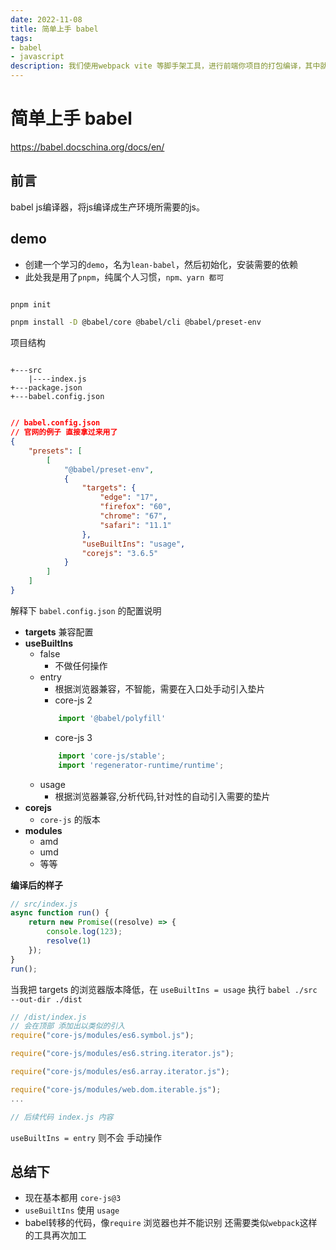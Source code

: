 ```yaml
---
date: 2022-11-08
title: 简单上手 babel
tags:
- babel
- javascript
description: 我们使用webpack vite 等脚手架工具，进行前端你项目的打包编译，其中就离不开 babel。
---
```


# 简单上手 babel

https://babel.docschina.org/docs/en/

## 前言

babel js编译器，将js编译成生产环境所需要的js。

## demo

- 创建一个学习的`demo`，名为`lean-babel`，然后初始化，安装需要的依赖
- 此处我是用了`pnpm`，纯属个人习惯，`npm、yarn 都可`

```bash

pnpm init

pnpm install -D @babel/core @babel/cli @babel/preset-env

```

项目结构

```text

+---src
    |----index.js
+---package.json
+---babel.config.json


```

```json
// babel.config.json
// 官网的例子 直接拿过来用了
{
    "presets": [
        [
            "@babel/preset-env",
            {
                "targets": {
                    "edge": "17",
                    "firefox": "60",
                    "chrome": "67",
                    "safari": "11.1"
                },
                "useBuiltIns": "usage",
                "corejs": "3.6.5"
            }
        ]
    ]
}

```

解释下 `babel.config.json` 的配置说明

- **targets** 兼容配置
- **useBuiltIns**
  - false 
    - 不做任何操作
  - entry
    - 根据浏览器兼容，不智能，需要在入口处手动引入垫片
    - core-js 2
    ```js
        import '@babel/polyfill'
    ```
    - core-js 3
    ```js
        import 'core-js/stable';
        import 'regenerator-runtime/runtime';
    ```
  - usage
    - 根据浏览器兼容,分析代码,针对性的自动引入需要的垫片
- **corejs** 
  - `core-js` 的版本
- **modules** 
  - amd
  - umd
  - 等等

**编译后的样子**

```js
// src/index.js
async function run() {
    return new Promise((resolve) => {
        console.log(123);
        resolve(1)
    });
}
run();
```

当我把 targets 的浏览器版本降低，在 `useBuiltIns = usage` 执行 `babel ./src --out-dir ./dist`

```js
// /dist/index.js
// 会在顶部 添加出以类似的引入
require("core-js/modules/es6.symbol.js");

require("core-js/modules/es6.string.iterator.js");

require("core-js/modules/es6.array.iterator.js");

require("core-js/modules/web.dom.iterable.js");
...

// 后续代码 index.js 内容
```

`useBuiltIns = entry` 则不会 手动操作


## 总结下


- 现在基本都用 `core-js@3`
- `useBuiltIns` 使用 `usage`
- babel转移的代码，像`require` 浏览器也并不能识别 还需要类似`webpack`这样的工具再次加工
